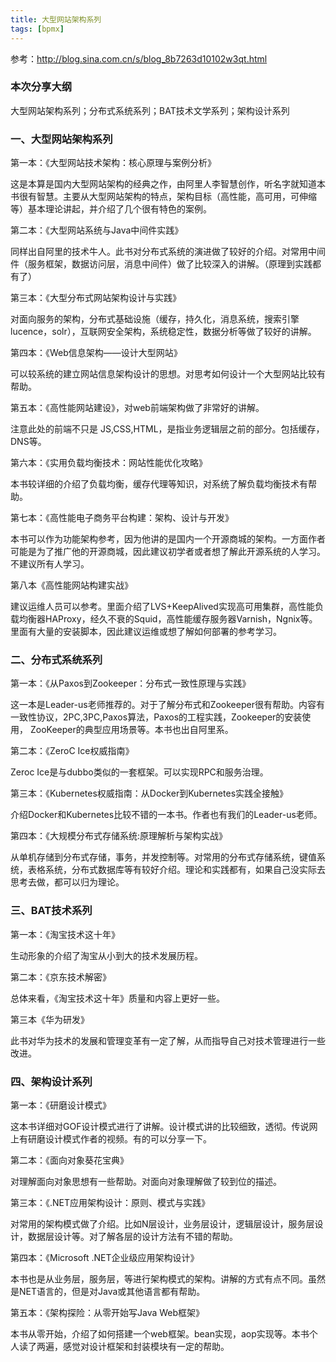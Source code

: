 ```yaml
---
title: 大型网站架构系列
tags: [bpmx]
---
```


参考：http://blog.sina.com.cn/s/blog_8b7263d10102w3qt.html

### 本次分享大纲

大型网站架构系列；分布式系统系列；BAT技术文学系列；架构设计系列

### 一、大型网站架构系列

第一本：《大型网站技术架构：核心原理与案例分析》

这是本算是国内大型网站架构的经典之作，由阿里人李智慧创作，听名字就知道本书很有智慧。主要从大型网站架构的特点，架构目标（高性能，高可用，可伸缩等）基本理论讲起，并介绍了几个很有特色的案例。

第二本：《大型网站系统与Java中间件实践》

同样出自阿里的技术牛人。此书对分布式系统的演进做了较好的介绍。对常用中间件（服务框架，数据访问层，消息中间件）做了比较深入的讲解。（原理到实践都有了） 

第三本：《大型分布式网站架构设计与实践》

对面向服务的架构，分布式基础设施（缓存，持久化，消息系统，搜索引擎lucence，solr），互联网安全架构，系统稳定性，数据分析等做了较好的讲解。

第四本：《Web信息架构——设计大型网站》

可以较系统的建立网站信息架构设计的思想。对思考如何设计一个大型网站比较有帮助。

第五本：《高性能网站建设》，对web前端架构做了非常好的讲解。

注意此处的前端不只是 JS,CSS,HTML，是指业务逻辑层之前的部分。包括缓存，DNS等。

第六本：《实用负载均衡技术：网站性能优化攻略》

本书较详细的介绍了负载均衡，缓存代理等知识，对系统了解负载均衡技术有帮助。

第七本：《高性能电子商务平台构建：架构、设计与开发》

本书可以作为功能架构参考，因为他讲的是国内一个开源商城的架构。一方面作者可能是为了推广他的开源商城，因此建议初学者或者想了解此开源系统的人学习。不建议所有人学习。

第八本《高性能网站构建实战》

建议运维人员可以参考。里面介绍了LVS+KeepAlived实现高可用集群，高性能负载均衡器HAProxy，经久不衰的Squid，高性能缓存服务器Varnish，Ngnix等。里面有大量的安装脚本，因此建议运维或想了解如何部署的参考学习。

### 二、分布式系统系列

第一本：《从Paxos到Zookeeper：分布式一致性原理与实践》

这一本是Leader-us老师推荐的。对于了解分布式和Zookeeper很有帮助。内容有一致性协议，2PC,3PC,Paxos算法，Paxos的工程实践，Zookeeper的安装使用， ZooKeeper的典型应用场景等。本书也出自阿里系。

第二本：《ZeroC Ice权威指南》

Zeroc Ice是与dubbo类似的一套框架。可以实现RPC和服务治理。

第三本：《Kubernetes权威指南：从Docker到Kubernetes实践全接触》

介绍Docker和Kubernetes比较不错的一本书。作者也有我们的Leader-us老师。

第四本：《大规模分布式存储系统:原理解析与架构实战》

从单机存储到分布式存储，事务，并发控制等。对常用的分布式存储系统，键值系统，表格系统，分布式数据库等有较好介绍。理论和实践都有，如果自己没实际去思考去做，都可以归为理论。

### 三、BAT技术系列

第一本：《淘宝技术这十年》

生动形象的介绍了淘宝从小到大的技术发展历程。


第二本：《京东技术解密》

总体来看，《淘宝技术这十年》质量和内容上更好一些。

第三本《华为研发》

此书对华为技术的发展和管理变革有一定了解，从而指导自己对技术管理进行一些改进。

### 四、架构设计系列

第一本：《研磨设计模式》

这本书详细对GOF设计模式进行了讲解。设计模式讲的比较细致，透彻。传说网上有研磨设计模式作者的视频。有的可以分享一下。 

第二本：《面向对象葵花宝典》

对理解面向对象思想有一些帮助。对面向对象理解做了较到位的描述。

第三本：《.NET应用架构设计：原则、模式与实践》

对常用的架构模式做了介绍。比如N层设计，业务层设计，逻辑层设计，服务层设计，数据层设计等。对了解各层的设计方法有不错的帮助。

第四本：《Microsoft .NET企业级应用架构设计》

本书也是从业务层，服务层，等进行架构模式的架构。讲解的方式有点不同。虽然是NET语言的，但是对Java或其他语言都有帮助。

第五本：《架构探险：从零开始写Java Web框架》

本书从零开始，介绍了如何搭建一个web框架。bean实现，aop实现等。本书个人读了两遍，感觉对设计框架和封装模块有一定的帮助。